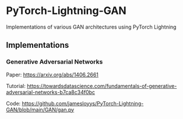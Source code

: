 # PyTorch-Lightning-GAN
Implementations of various GAN architectures using PyTorch Lightning

## Implementations
### Generative Adversarial Networks

Paper: https://arxiv.org/abs/1406.2661

Tutorial: https://towardsdatascience.com/fundamentals-of-generative-adversarial-networks-b7ca8c34f0bc

Code: https://github.com/jamesloyys/PyTorch-Lightning-GAN/blob/main/GAN/gan.py


